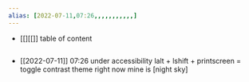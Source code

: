 ```yaml
---
alias: [2022-07-11,07:26,,,,,,,,,,,]
---
```

- [[][[]]
table of content
```toc
```

- [[2022-07-11]] 07:26
under accessibility
lalt + lshift + printscreen = toggle contrast theme
right now mine is [night sky]